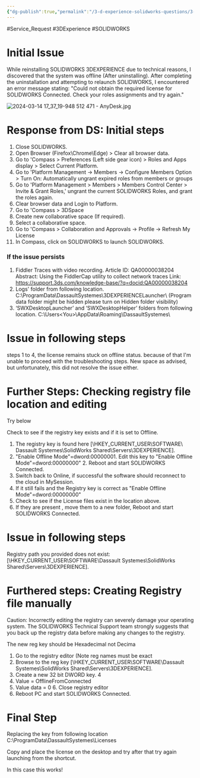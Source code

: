 ```yaml
---
{"dg-publish":true,"permalink":"/3-d-experience-solidworks-questions/3-d-experience-solidworks-license-struck-into-offline-mode/"}
---
```


#Service_Request #3DExperience #SOLIDWORKS 
# Initial Issue
While reinstalling SOLIDWORKS 3DEXPERIENCE due to technical reasons, I discovered that the system was offline (After uninstalling). After completing the uninstallation and attempting to relaunch SOLIDWORKS, I encountered an error message stating: "Could not obtain the required license for SOLIDWORKS Connected. Check your roles assignments and try again."

![2024-03-14 17_37_19-948 512 471 - AnyDesk.jpg](/img/user/3DExperience%20SOLIDWORKS%20Questions/Images/2024-03-14%2017_37_19-948%20512%20471%20-%20AnyDesk.jpg)


# Response from DS: Initial steps 
1. Close SOLIDWORKS. 
2. Open Browser (Firefox\Chrome\Edge) > Clear all browser data.
3. Go to 'Compass > Preferences (Left side gear icon) > Roles and Apps display > Select Current Platform.
4. Go to 'Platform Management -> Members -> Configure Members Option > Turn On: Automatically ungrant expired roles from members or groups
5. Go to 'Platform Management > Members > Members Control Center > Invite & Grant Roles,' ungrant the current SOLIDWORKS Roles, and grant the roles again.
6. Clear browser data and Login to Platform.
7. Go to 'Compass > 3DSpace
8. Create new collaborative space (If required).
9. Select a collaborative space.
10. Go to 'Compass > Collaboration and Approvals -> Profile -> Refresh My License
11. In Compass, click on SOLIDWORKS to launch SOLIDWORKS.

### If the issue persists

1. Fiddler Traces with video recording. Article ID: QA00000038204 Abstract: Using the FiddlerCap utility to collect network traces Link: https://support.3ds.com/knowledge-base/?q=docid:QA00000038204
2. Logs' folder from following location. C:\ProgramData\DassaultSystemes\3DEXPERIENCELauncher\ (Program data folder might be hidden please turn on Hidden folder visibility)
3. ‘SWXDesktopLauncher’ and ‘SWXDesktopHelper’ folders from following location. C:\Users\<You>\AppData\Roaming\DassaultSystemes\

# Issue in following steps
steps 1 to 4, the license remains stuck on offline status. because of that I'm unable to proceed with the troubleshooting steps.
New space as advised, but unfortunately, this did not resolve the issue either.
# Further Steps: Checking registry file location and editing 
Try below

Check to see if the registry key exists and if it is set to Offline.
1. The registry key is found here [\HKEY_CURRENT_USER\SOFTWARE\ Dassault Systemes\SolidWorks Shared\Servers\3DEXPERIENCE].
2. "Enable Offline Mode"=dword:00000001. Edit this key to "Enable Offline Mode"=dword:00000000" 2. Reboot and start SOLIDWORKS Connected. 
3. Switch back to Online, if successful the software should reconnect to the cloud in MySession. 
4. If it still fails and the Registry key is correct as "Enable Offline Mode"=dword:00000000" 
5. Check to see if the License files exist in the location above. 
6. If they are present , move them to a new folder, Reboot and start SOLIDWORKS Connected.

# Issue in following steps
Registry path you provided does not exist: [\HKEY_CURRENT_USER\SOFTWARE\Dassault Systemes\SolidWorks Shared\Servers\3DEXPERIENCE].


# Furthered steps: Creating Registry file manually 
Caution: Incorrectly editing the registry can severely damage your operating system. The SOLIDWORKS Technical Support team strongly suggests that you back up the registry data before making any changes to the registry. 

The new reg key should be Hexadecimal not Decima 
1. Go to the registry editor (Note reg names must be exact 
2. Browse to the reg key [\HKEY_CURRENT_USER\SOFTWARE\Dassault Systemes\SolidWorks Shared\Servers\3DEXPERIENCE]. 
3. Create a new 32 bit DWORD key. 4
4. Value = OfflineFromConnected 
5. Value data = 0 6. Close registry editor 
6. Reboot PC and start SOLIDWORKS Connected.

# Final Step
Replacing the key from following location
C:\ProgramData\DassaultSystemes\Licenses

Copy and place the license on the desktop and try after that try again launching from the shortcut.

In this case this works!